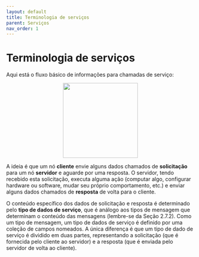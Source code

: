 ```yaml
---
layout: default
title: Terminologia de serviços
parent: Serviços
nav_order: 1
---
```


# Terminologia de serviços

Aqui está o fluxo básico de informações para chamadas de serviço:

<p align="center">
  <img src="https://user-images.githubusercontent.com/77112891/126412514-32eb64e6-d4d0-4839-80bb-a9b25142c53d.png" width="200"/><br>
</p>

A ideia é que um nó **cliente** envie alguns dados chamados de **solicitação** para um nó **servidor** e aguarde por uma resposta. O servidor, tendo recebido esta solicitação, executa alguma ação (computar algo, configurar hardware ou software, mudar seu próprio comportamento, etc.) e enviar alguns dados chamados de **resposta** de volta para o cliente.

O conteúdo específico dos dados de solicitação e resposta é determinado pelo **tipo de dados de serviço**, que é análogo aos tipos de mensagem que determinam o conteúdo das mensagens (lembre-se da Seção 2.7.2). Como um tipo de mensagem, um tipo de dados de serviço é definido por uma coleção de campos nomeados. A única diferença é que um tipo de dado de serviço é dividido em duas partes, representando a solicitação (que é fornecida pelo cliente ao servidor) e a resposta (que é enviada pelo servidor de volta ao cliente).

